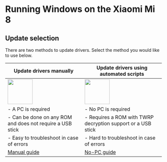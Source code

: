 # Running Windows on the Xiaomi Mi 8

## Update selection
There are two methods to update drivers. Select the method you would like to use below.

| **Update drivers manually** | **Update drivers using automated scripts** 
|------------------------------------------------------------------------------------------------------------------------|-------------------------------------------------------------------------------------------------------------------
| <a href="update.md"><img src="https://github.com/n00b69/woa-dipper/blob/main/guide/zmanual.png" width="80"></a> | <a href="nopcupdate.md"><img src="https://github.com/n00b69/woa-dipper/blob/main/guide/znopc.png" width="80"></a>
| - A PC is required | - No PC is required
| - Can be done on any ROM and does not require a USB stick | - Requires a ROM with TWRP decryption support or a USB stick
| - Easy to troubleshoot in case of errors | - Hard to troubleshoot in case of errors
| [Manual guide](update.md) | [No-PC guide](nopcupdate.md)












